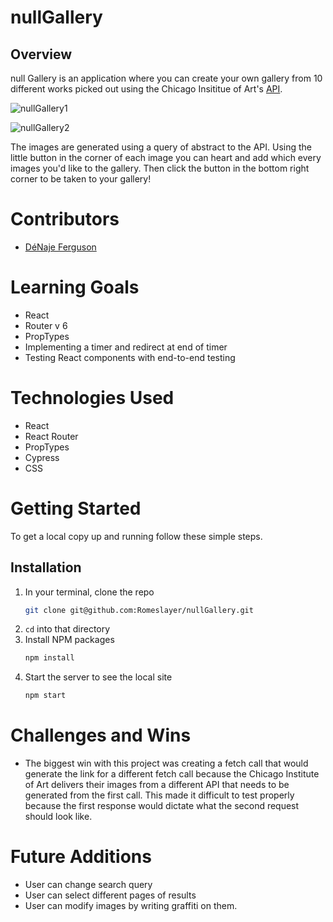 # nullGallery

## Overview
null Gallery  is an application where you can create your own gallery from 10 different works picked out using the Chicago Insititue of Art's [API](https://api.artic.edu/docs/).

![nullGallery1](https://user-images.githubusercontent.com/20838033/165004272-9a7ec5c9-6b9f-4669-a3c2-966f74ca25ad.gif)

![nullGallery2](https://user-images.githubusercontent.com/20838033/165004282-84f3d87e-4b45-4ea6-b613-a2ca8c77df0a.gif)

The images are generated using a query of abstract to the API. Using the little button in the corner of each image you can heart and add which every images you'd like to the gallery. Then click the button in the bottom right corner to be taken to your gallery!

# Contributors
- [DéNaje Ferguson](https://github.com/Romeslayer)

# Learning Goals
- React
- Router v 6
- PropTypes
- Implementing a timer and redirect at end of timer
- Testing React components with end-to-end testing

# Technologies Used
- React
- React Router
- PropTypes
- Cypress
- CSS

# Getting Started
To get a local copy up and running follow these simple steps.

## Installation

1. In your terminal, clone the repo
   ```sh
   git clone git@github.com:Romeslayer/nullGallery.git
   ```
2. `cd` into that directory
3. Install NPM packages
   ```sh
   npm install
   ```
4. Start the server to see the local site
   ```sh
   npm start
   ```


# Challenges and Wins
- The biggest win with this project was creating a fetch call that would generate the link for a different fetch call because the Chicago Institute of Art delivers their images from a different API that needs to be generated from the first call. This made it difficult to test properly because the first response would dictate what the second request should look like.

# Future Additions
- User can change search query
- User can select different pages of results
- User can modify images by writing graffiti on them.
